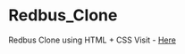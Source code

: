 # Redbus_Clone
Redbus Clone using HTML + CSS
Visit - [Here](https://ilambitcodes.github.io/Redbus_Clone/)
